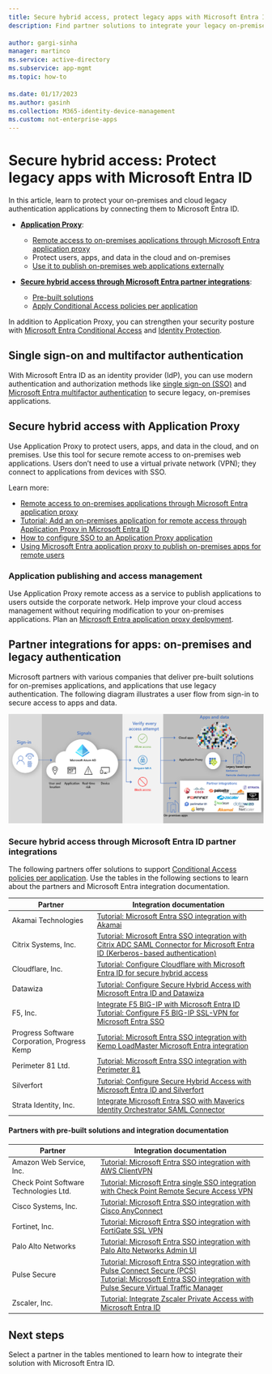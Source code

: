 ```yaml
---
title: Secure hybrid access, protect legacy apps with Microsoft Entra ID
description: Find partner solutions to integrate your legacy on-premises, public cloud, or private cloud applications with Microsoft Entra ID.

author: gargi-sinha
manager: martinco
ms.service: active-directory
ms.subservice: app-mgmt
ms.topic: how-to

ms.date: 01/17/2023
ms.author: gasinh
ms.collection: M365-identity-device-management
ms.custom: not-enterprise-apps
---
```

# Secure hybrid access: Protect legacy apps with Microsoft Entra ID

In this article, learn to protect your on-premises and cloud legacy authentication applications by connecting them to Microsoft Entra ID.

* **[Application Proxy](#secure-hybrid-access-with-application-proxy)**:
  * [Remote access to on-premises applications through Microsoft Entra application proxy](~/identity/app-proxy/application-proxy.md)
  * Protect users, apps, and data in the cloud and on-premises 
  * [Use it to publish on-premises web applications externally](~/identity/app-proxy/what-is-application-proxy.md)
  
* **[Secure hybrid access through Microsoft Entra partner integrations](#partner-integrations-for-apps-on-premises-and-legacy-authentication)**:

  * [Pre-built solutions](#secure-hybrid-access-through-azure-ad-partner-integrations)
  * [Apply Conditional Access policies per application](secure-hybrid-access-integrations.md#apply-conditional-access-policies)
 
In addition to Application Proxy, you can strengthen your security posture with [Microsoft Entra Conditional Access](~/identity/conditional-access/overview.md) and [Identity Protection](~/id-protection/overview-identity-protection.md). 

<a name='single-sign-on-and-multi-factor-authentication'></a>

## Single sign-on and multifactor authentication

With Microsoft Entra ID as an identity provider (IdP), you can use modern authentication and authorization methods like [single sign-on (SSO)](what-is-single-sign-on.md) and [Microsoft Entra multifactor authentication](~/identity/authentication/concept-mfa-howitworks.md) to secure legacy, on-premises applications.

## Secure hybrid access with Application Proxy

Use Application Proxy to protect users, apps, and data in the cloud, and on premises. Use this tool for secure remote access to on-premises web applications. Users don’t need to use a virtual private network (VPN); they connect to applications from devices with SSO. 

Learn more:

* [Remote access to on-premises applications through Microsoft Entra application proxy](~/identity/app-proxy/application-proxy.md)
* [Tutorial: Add an on-premises application for remote access through Application Proxy in Microsoft Entra ID](~/identity/app-proxy/application-proxy-add-on-premises-application.md)
* [How to configure SSO to an Application Proxy application](~/identity/app-proxy/application-proxy-config-sso-how-to.md)
* [Using Microsoft Entra application proxy to publish on-premises apps for remote users](~/identity/app-proxy/what-is-application-proxy.md)

### Application publishing and access management

Use Application Proxy remote access as a service to publish applications to users outside the corporate network. Help improve your cloud access management without requiring modification to your on-premises applications. Plan an [Microsoft Entra application proxy deployment](~/identity/app-proxy/application-proxy-deployment-plan.md).

## Partner integrations for apps: on-premises and legacy authentication

Microsoft partners with various companies that deliver pre-built solutions for on-premises applications, and applications that use legacy authentication. The following diagram illustrates a user flow from sign-in to secure access to apps and data.

   ![Diagram of secure hybrid access integrations and Application Proxy providing user access.](./media/secure-hybrid-access/secure-hybrid-access.png)

<a name='secure-hybrid-access-through-azure-ad-partner-integrations'></a>

<a name='secure-hybrid-access-through-microsoft-entra-partner-integrations'></a>

### Secure hybrid access through Microsoft Entra ID partner integrations


The following partners offer solutions to support [Conditional Access policies per application](secure-hybrid-access-integrations.md#apply-conditional-access-policies). Use the tables in the following sections to learn about the partners and Microsoft Entra integration documentation.

|Partner|Integration documentation|
|---|---|
|Akamai Technologies|[Tutorial: Microsoft Entra SSO integration with Akamai](~/identity/saas-apps/akamai-tutorial.md)|
|Citrix Systems, Inc.|[Tutorial: Microsoft Entra SSO integration with Citrix ADC SAML Connector for Microsoft Entra ID (Kerberos-based authentication)](~/identity/saas-apps/citrix-netscaler-tutorial.md)|
|Cloudflare, Inc.|[Tutorial: Configure Cloudflare with Microsoft Entra ID for secure hybrid access](cloudflare-integration.md)|
|Datawiza|[Tutorial: Configure Secure Hybrid Access with Microsoft Entra ID and Datawiza](./datawiza-configure-sha.md)|
|F5, Inc.|[Integrate F5 BIG-IP with Microsoft Entra ID](f5-integration.md)</br>[Tutorial: Configure F5 BIG-IP SSL-VPN for Microsoft Entra SSO](f5-passwordless-vpn.md)|
|Progress Software Corporation, Progress Kemp|[Tutorial: Microsoft Entra SSO integration with Kemp LoadMaster Microsoft Entra integration](~/identity/saas-apps/kemp-tutorial.md)|
|Perimeter 81 Ltd.|[Tutorial: Microsoft Entra SSO integration with Perimeter 81](~/identity/saas-apps/perimeter-81-tutorial.md)|
|Silverfort|[Tutorial: Configure Secure Hybrid Access with Microsoft Entra ID and Silverfort](silverfort-integration.md)|
|Strata Identity, Inc.|[Integrate Microsoft Entra SSO with Maverics Identity Orchestrator SAML Connector](~/identity/saas-apps/maverics-identity-orchestrator-saml-connector-tutorial.md)|

#### Partners with pre-built solutions and integration documentation

|Partner|Integration documentation|
|---|---|
|Amazon Web Service, Inc.|[Tutorial: Microsoft Entra SSO integration with AWS ClientVPN](~/identity/saas-apps/aws-clientvpn-tutorial.md)|
|Check Point Software Technologies Ltd.|[Tutorial: Microsoft Entra single SSO integration with Check Point Remote Secure Access VPN](~/identity/saas-apps/check-point-remote-access-vpn-tutorial.md)|
|Cisco Systems, Inc.|[Tutorial: Microsoft Entra SSO integration with Cisco AnyConnect](~/identity/saas-apps/cisco-anyconnect.md)|
|Fortinet, Inc.|[Tutorial: Microsoft Entra SSO integration with FortiGate SSL VPN](~/identity/saas-apps/fortigate-ssl-vpn-tutorial.md)|
|Palo Alto Networks|[Tutorial: Microsoft Entra SSO integration with Palo Alto Networks Admin UI](~/identity/saas-apps/paloaltoadmin-tutorial.md)|
|Pulse Secure|[Tutorial: Microsoft Entra SSO integration with Pulse Connect Secure (PCS)](~/identity/saas-apps/pulse-secure-pcs-tutorial.md)</br>[Tutorial: Microsoft Entra SSO integration with Pulse Secure Virtual Traffic Manager](~/identity/saas-apps/pulse-secure-virtual-traffic-manager-tutorial.md)|
|Zscaler, Inc.|[Tutorial: Integrate Zscaler Private Access with Microsoft Entra ID](~/identity/saas-apps/zscalerprivateaccess-tutorial.md)|

## Next steps 
Select a partner in the tables mentioned to learn how to integrate their solution with Microsoft Entra ID.
